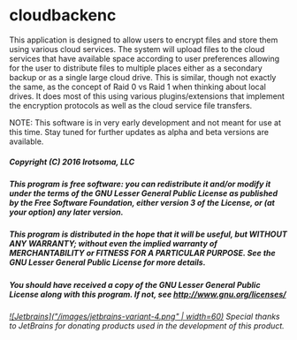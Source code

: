 # cloudbackenc

This application is designed to allow users to encrypt files and store them using various cloud services.  The system will upload files to the cloud services that have available space according to user preferences allowing for the user to distribute files to multiple places either as a secondary backup or as a single large cloud drive.  This is similar, though not exactly the same, as the concept of Raid 0 vs Raid 1 when thinking about local drives.  It does most of this using various plugins/extensions that implement the encryption protocols as well as the cloud service file transfers.

NOTE: This software is in very early development and not meant for use at this time.  Stay tuned for further updates as alpha and beta versions are available.


##### Copyright (C) 2016  Irotsoma, LLC

##### This program is free software: you can redistribute it and/or modify it under the terms of the GNU Lesser General Public License as published by the Free Software Foundation, either version 3 of the License, or (at your option) any later version.

##### This program is distributed in the hope that it will be useful, but WITHOUT ANY WARRANTY; without even the implied warranty of MERCHANTABILITY or FITNESS FOR A PARTICULAR PURPOSE.  See the GNU Lesser General Public License for more details.

##### You should have received a copy of the GNU Lesser General Public License along with this program.  If not, see <http://www.gnu.org/licenses/>

###### [![Jetbrains]("/images/jetbrains-variant-4.png" | width=60)](https://www.jetbrains.com/) Special thanks to JetBrains for donating products used in the development of this product.
